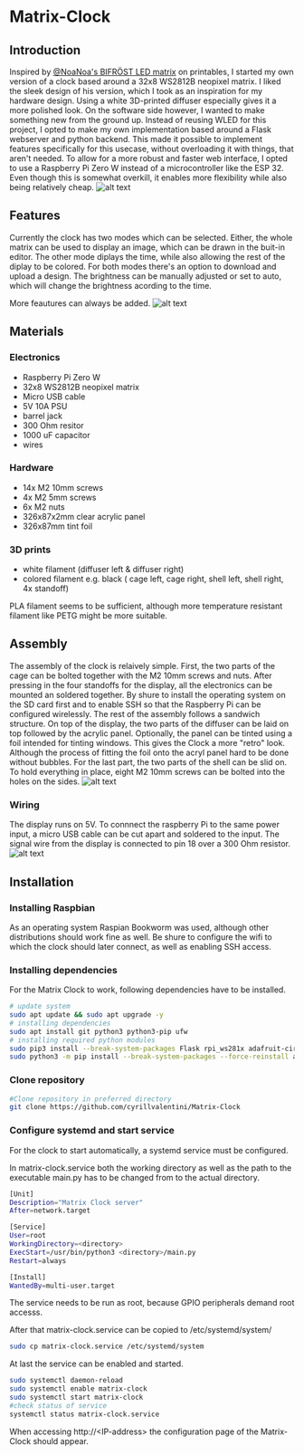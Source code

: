 # Matrix-Clock
## Introduction
Inspired by [@NoaNoa's BIFRÖST LED matrix](https://www.printables.com/model/434061-bifrost-led-matrix-case) on printables, I started my own version of a clock based around a 32x8 WS2812B neopixel matrix. I liked the sleek design of his version, which I took as an inspiration for my hardware design. Using a white 3D-printed diffuser especially gives it a more polished look. On the software side however, I wanted to make something new from the ground up. Instead of reusing WLED for this project, I opted to make my own implementation based around a Flask webserver and python backend. This made it possible to implement features specifically for this usecase, without overloading it with things, that aren't needed. To allow for a more robust and faster web interface, I opted to use a Raspberry Pi Zero W instead of a microcontroller like the ESP 32. Even though this is somewhat overkill, it enables more flexibility while also being relatively cheap.
![alt text](https://github.com/cyrillvalentini/Matrix-Clock/blob/main/images/title.png?raw=true)
## Features
Currently the clock has two modes which can be selected. Either, the whole matrix can be used to display an image, which can be drawn in the buit-in editor. The other mode diplays the time, while also allowing the rest of the diplay to be colored.  For both modes there's an option to download and upload a design. The brightness can be manually adjusted or set to auto, which will change the brightness acording to the time. 

More feautures can always be added.
![alt text](https://github.com/cyrillvalentini/Matrix-Clock/blob/main/images/page.png?raw=true)

## Materials
### Electronics
- Raspberry Pi Zero W
- 32x8 WS2812B neopixel matrix
- Micro USB cable
- 5V 10A PSU
- barrel jack
- 300 Ohm resitor
- 1000 uF capacitor
- wires
### Hardware
- 14x M2 10mm screws
- 4x M2 5mm screws
- 6x M2 nuts
- 326x87x2mm clear acrylic panel
- 326x87mm tint foil
### 3D prints
- white filament (diffuser left & diffuser right)
- colored filament e.g. black ( cage left, cage right, shell left, shell right, 4x standoff)

PLA filament seems to be sufficient, although more temperature resistant filament like PETG might be more suitable.
## Assembly
The assembly of the clock is relaively simple. First, the two parts of the cage can be bolted together with the M2 10mm screws and nuts. After pressing in the four standoffs for the display, all the electronics can be mounted an soldered together. By shure to install the operating system on the SD card first and to enable SSH so that the Raspberry Pi can be configured wirelessly. The rest of the assembly follows a sandwich structure. On top of the display, the two parts of the diffuser can be laid on top followed by the acrylic panel. Optionally, the panel can be tinted using a foil intended for tinting windows. This gives the Clock a more "retro" look. Although the process of fitting the foil onto the acryl panel hard to be done without bubbles. For the last part, the two parts of the shell can be slid on. To hold everything in place, eight M2 10mm screws can be bolted into the holes on the sides.
![alt text](https://github.com/cyrillvalentini/Matrix-Clock/blob/main/images/assembly.png?raw=true)
### Wiring
The display runs on 5V. To connnect the raspberry Pi to the same power input, a micro USB cable can be cut apart and soldered to the input. The signal wire from the display is connected to pin 18 over a 300 Ohm resistor.
![alt text](https://github.com/cyrillvalentini/Matrix-Clock/blob/main/images/wiring-diagram.png?raw=true)
## Installation

### Installing Raspbian
As an operating system Raspian Bookworm was used, although other distributions should work fine as well. Be shure to configure the wifi to which the clock should later connect, as well as enabling SSH access.
### Installing dependencies
For the Matrix Clock to work, following dependencies have to be installed.
```bash
# update system
sudo apt update && sudo apt upgrade -y
# installing dependencies
sudo apt install git python3 python3-pip ufw
# installing required python modules
sudo pip3 install --break-system-packages Flask rpi_ws281x adafruit-circuitpython-neopixel
sudo python3 -m pip install --break-system-packages --force-reinstall adafruit-blinka
```
### Clone repository
```bash
#Clone repository in preferred directory
git clone https://github.com/cyrillvalentini/Matrix-Clock
```
### Configure systemd and start service
For the clock to start automatically, a systemd service must be configured. 

In matrix-clock.service both the working directory as well as the path to the executable main.py has to be changed from <directory> to the actual directory.

```bash
[Unit]
Description="Matrix Clock server"
After=network.target

[Service]
User=root
WorkingDirectory=<directory>
ExecStart=/usr/bin/python3 <directory>/main.py
Restart=always

[Install]
WantedBy=multi-user.target
```
The service needs to be run as root, because GPIO peripherals demand root accesss.

After that matrix-clock.service can be copied to /etc/systemd/system/

```bash
sudo cp matrix-clock.service /etc/systemd/system
```
At last the service can be enabled and started.

```bash
sudo systemctl daemon-reload
sudo systemctl enable matrix-clock
sudo systemctl start matrix-clock
#check status of service
systemctl status matrix-clock.service
```
When accessing http://\<IP-address> the configuration page of the Matrix-Clock should appear. 
